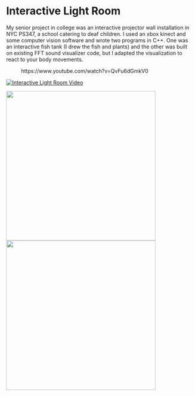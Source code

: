 # Interactive Light Room

<!-- wp:paragraph -->
<p>My senior project in college was an interactive projector wall installation in NYC PS347, a school catering to deaf children.  I used an xbox kinect and some computer vision software and wrote two programs in C++.  One was an interactive fish tank (I drew the fish and plants) and the other was built on existing FFT sound visualizer code, but I adapted the visualization to react to your body movements.</p>
<!-- /wp:paragraph -->

<!-- wp:embed {"url":"https://www.youtube.com/watch?v=QvFu6dGmkV0","type":"video","providerNameSlug":"youtube","responsive":true,"className":"wp-embed-aspect-16-9 wp-has-aspect-ratio"} -->
<figure class="wp-block-embed is-type-video is-provider-youtube wp-block-embed-youtube wp-embed-aspect-16-9 wp-has-aspect-ratio"><div class="wp-block-embed__wrapper">
https://www.youtube.com/watch?v=QvFu6dGmkV0
</div></figure>
<!-- /wp:embed -->

[![Interactive Light Room Video](http://img.youtube.com/vi/QvFu6dGmkV0/0.jpg)](http://www.youtube.com/watch?v=QvFu6dGmkV0 "Interactive Light Room")

<img src="https://mechied.com/wp-content/uploads/2021/10/IMG_0398-1920x1920.jpg" width="400"/>

<img src="https://mechied.com/wp-content/uploads/2021/10/IMG_0354-1920x1280.jpg"  width="400"/>
